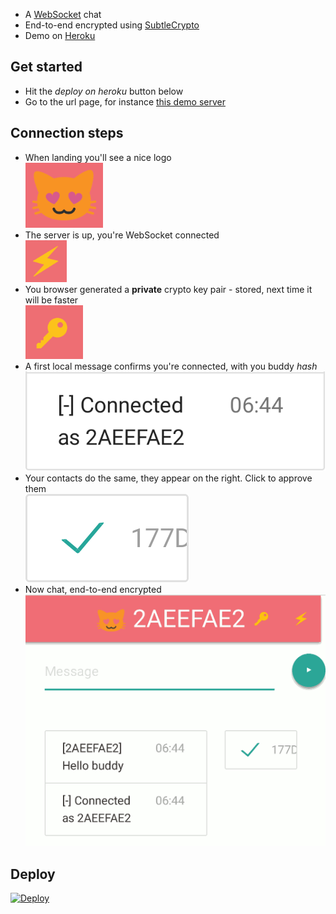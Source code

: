 
* A [WebSocket](https://developer.mozilla.org/en-US/docs/Web/API/Websockets_API) chat
* End-to-end encrypted using [SubtleCrypto](https://developer.mozilla.org/en-US/docs/Web/API/SubtleCrypto)
* Demo on [Heroku](https://subtle-crypto-websocket-chat.herokuapp.com/)

## Get started

* Hit the _deploy on heroku_ button below
* Go to the url page, for instance [this demo server](https://subtle-crypto-websocket-chat.herokuapp.com/)

## Connection steps

* When landing you'll see a nice logo <br> ![logo](doc/1_logo.png)
* The server is up, you're WebSocket connected <br> ![conn](doc/2_websocketconnected.png)
* You browser generated a **private** crypto key pair - stored, next time it will be faster <br> ![key](doc/3_keygenerated.png)
* A first local message confirms you're connected, with you buddy *hash* <br> ![hash](doc/4_both.png)
* Your contacts do the same, they appear on the right. Click to approve them <br> ![tick](doc/5_approve.png)
* Now chat, end-to-end encrypted ![chat](doc/6_chat.png)

## Deploy

[![Deploy](https://www.herokucdn.com/deploy/button.svg)](https://heroku.com/deploy)

